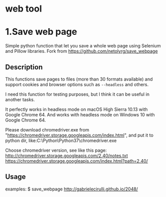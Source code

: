 # web tool
# 1.Save web page
Simple python function that let you save a whole web page using Selenium and Pillow libraries.
Fork from https://github.com/netolyrg/save_webpage

## Description

This functions save pages to files (more than 30 formats available) and support cookies and browser options such as `--headless` and others.

I need this function for testing purposes, but I think it can be useful in another tasks.

It perfectly works in headless mode on macOS High Sierra 10.13 with Google Chrome 64.
And works with headless mode on Windows 10 with Google Chrome 64.

Please download chromedriver.exe from "https://chromedriver.storage.googleapis.com/index.html", and put it to python dir,
like:C:\Python\Python37\chromedriver.exe

Choose chromedriver version, see like this page:
http://chromedriver.storage.googleapis.com/2.40/notes.txt
https://chromedriver.storage.googleapis.com/index.html?path=2.40/

## Usage
examples:
$ save_webpage http://gabrielecirulli.github.io/2048/

